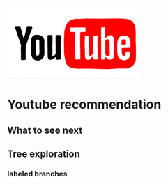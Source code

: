 ![youtube logo](https://github.com/orimosenzonkami/personal/blob/master/img/youtube_logo.png)
# Youtube recommendation 

## What to see next 

## Tree exploration 
### labeled branches 
